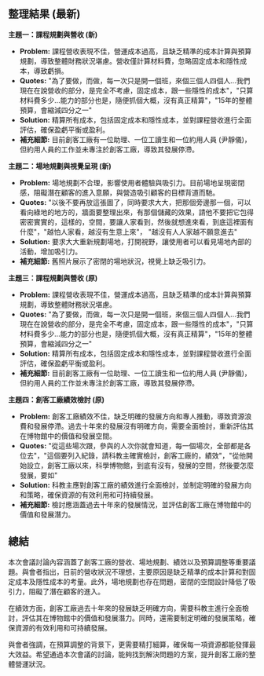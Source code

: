 ## 整理結果 (最新)

**主題一：課程規劃與營收 (新)**

*   **Problem:** 課程營收表現不佳，營運成本過高，且缺乏精準的成本計算與預算規劃，導致整體財務狀況堪慮。營收僅計算材料費，忽略固定成本和隱性成本，導致虧損。
*   **Quotes:** "為了要做，而做，每一次只是開一個班，來個三個人四個人…我們現在在說營收的部分，是完全不考慮，固定成本，跟一些隱性的成本"，"只算材料費多少…能力的部分也是，隨便抓個大概，沒有真正精算"，"15年的整體預算，會縮減四分之一"
*   **Solution:** 精算所有成本，包括固定成本和隱性成本，並對課程營收進行全面評估，確保盈虧平衡或盈利。
*   **補充細節:** 目前創客工廠有一位助理、一位工讀生和一位約用人員 (尹靜儀)，但約用人員的工作並未專注於創客工廠，導致其發展停滯。

**主題二：場地規劃與視覺呈現 (新)**

*   **Problem:** 場地規劃不合理，影響使用者體驗與吸引力。目前場地呈現密閉感，阻礙潛在顧客的進入意願，與營造吸引顧客的目標背道而馳。
*   **Quotes:** "以後不要再放這張圖了，同時要求大大，把那個旁邊那一個，可以看向綠地的地方的，牆面要整理出來，有那個儲藏的效果，請他不要把它包得密密實實的，這樣的，空間，要讓人家看到，然後就想進來看，到底這裡面有什麼"，"越怕人家看，越沒有生意上來"， "越沒有人人家越不願意進去"
*   **Solution:** 要求大大重新規劃場地，打開視野，讓使用者可以看見場地內部的活動，增加吸引力。
*   **補充細節:** 舊照片展示了密閉的場地狀況，視覺上缺乏吸引力。

**主題三：課程規劃與營收 (原)**

*   **Problem:** 課程營收表現不佳，營運成本過高，且缺乏精準的成本計算與預算規劃，導致整體財務狀況堪慮。
*   **Quotes:** "為了要做，而做，每一次只是開一個班，來個三個人四個人…我們現在在說營收的部分，是完全不考慮，固定成本，跟一些隱性的成本"，"只算材料費多少…能力的部分也是，隨便抓個大概，沒有真正精算"，"15年的整體預算，會縮減四分之一"
*   **Solution:** 精算所有成本，包括固定成本和隱性成本，並對課程營收進行全面評估，確保盈虧平衡或盈利。
*   **補充細節:**  目前創客工廠有一位助理、一位工讀生和一位約用人員 (尹靜儀)，但約用人員的工作並未專注於創客工廠，導致其發展停滯。

**主題四：創客工廠績效檢討 (原)**

*   **Problem:** 創客工廠績效不佳，缺乏明確的發展方向和專人推動，導致資源浪費和發展停滯。過去十年來的發展沒有明確方向，需要全面檢討，重新評估其在博物館中的價值和發展空間。
*   **Quotes:** "從這些場次跟，參與的人次你就會知道，每一個場次，全部都是各位去"，"這個要列入紀錄，請科教主確實檢討，創客工廠的，績效"，"從他開始設立，創客工廠以來，科學博物館，到底有沒有，發展的空間，然後要怎麼發展，要如"
*   **Solution:** 科教主應對創客工廠的績效進行全面檢討，並制定明確的發展方向和策略，確保資源的有效利用和可持續發展。
*   **補充細節:** 檢討應涵蓋過去十年來的發展情況，並評估創客工廠在博物館中的價值和發展潛力。

## 總結

本次會議討論內容涵蓋了創客工廠的營收、場地規劃、績效以及預算調整等重要議題。與會者指出，目前的營收狀況不理想，主要原因是缺乏精準的成本計算和對固定成本及隱性成本的考量。此外，場地規劃也存在問題，密閉的空間設計降低了吸引力，阻礙了潛在顧客的進入。

在績效方面，創客工廠過去十年來的發展缺乏明確方向，需要科教主進行全面檢討，評估其在博物館中的價值和發展潛力。同時，還需要制定明確的發展策略，確保資源的有效利用和可持續發展。

與會者強調，在預算調整的背景下，更需要精打細算，確保每一項資源都能發揮最大效益。希望通過本次會議的討論，能夠找到解決問題的方案，提升創客工廠的整體營運狀況。